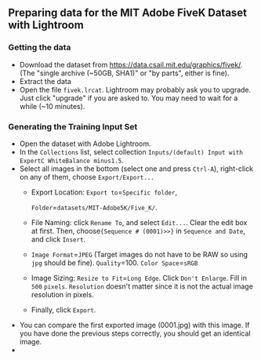 ## Preparing data for the MIT Adobe FiveK Dataset with Lightroom

### Getting the data

* Download the dataset from https://data.csail.mit.edu/graphics/fivek/. (The "single archive (~50GB, SHA1)" or "by parts", either is fine).
* Extract the data
* Open the file ```fivek.lrcat```. Lightroom may probably ask you to upgrade. Just click "upgrade" if you are asked to. You may need to wait for a while (~10 minutes).

### Generating the Training Input Set

* Open the dataset with Adobe Lightroom.
* In the ```Collections``` list, select collection ```Inputs/(default) Input with ExpertC WhiteBalance minus1.5```.
* Select all images in the bottom (select one and press ```Ctrl-A```), right-click on any of them, choose ```Export/Export...```
    - Export Location: ```Export to```=```Specific folder```, 

      ```Folder```=```datasets/MIT-Adobe5K/Five_K/```.
    - File Naming: click ```Rename To```, and select ```Edit...```. Clear the edit box at first. Then, choose```{Sequence # (0001)>>}``` in ```Sequence and Date```, and click ```Insert```.
    - ```Image Format```=```JPEG``` (Target images do not have to be RAW so using ```jpg``` should be fine). ```Quality```=100. ```Color Space```=```sRGB```
    - Image Sizing: ```Resize to Fit```=```Long Edge```. Click ```Don't Enlarge```. Fill in ```500``` ```pixels```. ```Resolution``` doesn't matter since it is not the actual image resolution in pixels.
    - Finally, click ```Export```.
* You can compare the first exported image (0001.jpg) with this image. If you have done the previous steps correctly, you should get an identical image.
* 